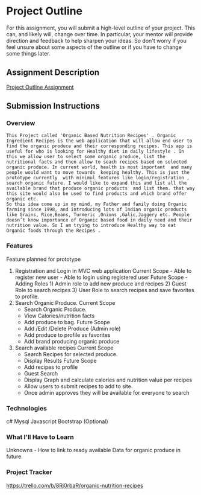 # Project Outline
For this assignment, you will submit a high-level outline of your project. This can, and likely will, change over time. In particular, your mentor will provide direction and feedback to help sharpen your ideas. So don't worry if you feel unsure about some aspects of the outline or if you have to change some things later.

## Assignment Description
[Project Outline Assignment](https://education.launchcode.org/liftoff/modules/assignments/project-outline)

## Submission Instructions

### Overview
    This Project called 'Organic Based Nutrition Recipes' . Organic Ingredient Recipes is the web application that will allow end user to find the organic produce and their corresponding recipes. This app is useful for who is looking for Healthy diet in daily lifestyle . In this we allow user to select some organic produce, list the nutritional facts and then allow to seach recipes based on selected organic produce. In current world, health is most important  and many people would want to move towards  keeping healthy. This is just the prototype currently  with minimul features like login/registration , search organic future. I would like to expand this and list all the available brand that produce organic products  and list them. that way this site would also be used to find products and which brand offer organic etc. 
    So this idea come up in my mind, my Father and family doing Organic farming since 1998, and introducing lots of Indian organic products like Grains, Rice,Beans, Turmeric ,Onions ,Galic,Jaggery etc. People doesn’t know importance of Organic based food in daily need and their nutrition value. So I am trying to introduce Healthy way to eat Organic foods through the Recipes .
   
### Features

Feature planned for prototype
1. Registration and Login in MVC web application
    Current Scope - Able to register new user
                  - Able to login using registered user
    Future Scope  - Adding Roles
                   1) Admin role to add new produce and recipes
                   2) Guest Role to search recipes
                   3) User Role to search recipes and save favorites to profile.
2. Search Organic Produce.
  Current Scope
    - Search Organic Produce.
    - View Calories/nutrition facts
    - Add produce to bag.
  Future Scope 
    - Add /Edit /Delete Produce (Admin role)
    - Add produce to profile as favorites
    - Add brand producing organic produce
3. Search available recipes
   Current Scope
   - Search Recipes for selected produce. 
   - Display Results
   Future Scope
    - Add recipes to profile
    - Guest Search
    - Display Graph and calculate calories and nutrition value per recipes
    - Allow users to submit recipes to add to site.
    - Once admin approves they will be available for everyone to search

### Technologies
c#
Mysql
Javascript 
Bootstrap (Optional)
### What I'll Have to Learn
Unknowns - How to link to ready available Data for organic produce in future.
### Project Tracker
https://trello.com/b/8Rj0rbaR/organic-nutrition-recipes
